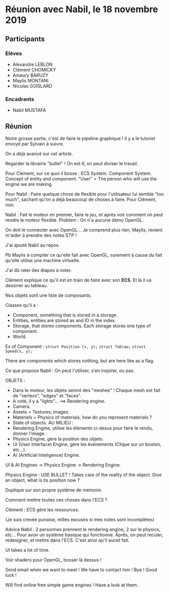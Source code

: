# Réunion avec Nabil, le 18 novembre 2019

## Participants

### Elèves

* Alexandre LEBLON
* Clément CHOMICKY
* Amaury BARUZY
* Maylis MONTANI
* Nicolas GOISLARD

### Encadrants

* Nabil MUSTAFA

## Réunion

Notre grosse partie, c'est de faire le pipeline graphique ! Il y a le tutoriel envoyé par Sylvain à suivre.

On a déjà avancé sur cet article.

Regarder la librairie "bullet" ! On est 6, on peut diviser le travail.

Pour Clément, sur ce quoi il bosse : ECS System. Component System.
Concept of entity and component. 
"User" = The person who will use the engine we are making.

Pour Nabil : Faire quelque chose de flexible pour l'utilisateur lui semble "too much", sachant qu'on a déjà beaucoup de choses à faire.
Pour Clément, non.

Nabil : Fait le moteur en premier, faire le jeu, et après voir comment on peut rendre le moteur flexible.
Problem : On n'a aucune démo OpenGL.

On doit le connecter avec OpenGL... Je comprend plus rien, Maylis, revient m'aider à prendre des notes STP !

J'ai ajouté Nabil au repos.

Pb Maylis à compiler ce qu'elle fait avec OpenGL, surement à cause du fait qu'elle utilise une machine virtuelle.

J'ai dû rater des étapes à noter.

Clément explique ce qu'il est en train de faire avec son **ECS**. Et là il va dessiner au tableau.

Nos objets sont une liste de composants.

Classes qu'il a :
* Component, something that is stored in a storage.
* Entities, entities are stored as and ID in the index.
* Storage<Component>, that stores components. Each storage stores one type of component.
* World.

Ex of Component : `struct Position (x, y);`
`struct ToDraw;`
`struct Speed(x, y);`

There are components which stores nothing, but are here like as a flag.


Ce que propose Nabil : On peut l'utiliser, s'en inspirer, ou pas.

OBJETS :
* Dans le moteur, les objets seront des "meshes" ! Chaque mesh est fait de "vertexs", "edges" et "faces".
* A coté, il y a "lights"... ==> Rendering engine.
* Camera.
* Assets = Textures, images.
* Materiels = Physics of materials, how do you represent materials ?
* State of objects.
AU MILIEU :
* Rendering Engine, utilise les éléments ci-desus pour faire le rendu, donner l'image.
* Physics Engine, gère la position des objets.
* UI (User Interface) Engine, gère les événements (Clique sur un bouton, etc...).
* AI (Artificial Inteligence) Engine.

UI & AI Engines -> Physics Engine -> Rendering Engine.

Physics Engine : USE BULLET ! Takes care of the reality of the object. Give an object, what is its position now ?

Duplique sur son propre système de mémoire.

Comment mettre toutes ces choses dans l'ECS ?

Clément : ECS gère les ressources.

(Je suis crevée punaise, milles excuses si mes notes sont incomplètes)

Advice Nabil : 2 personnes prennent le rendering engine, 2 sur le physics, etc... Pour avoir un système basique qui fonctionne.
Après, on peut reculer, redesigner, et mettre dans l'ECS.
C'est ainsi qu'il aurait fait.

UI takes a lot of time.

Voir shaders pour OpenGL, bosser là dessus !

Send email when we want to meet ! We have to contact him !
Bye ! Good luck !

Will find online free simple game engines ! Have a look at them.

